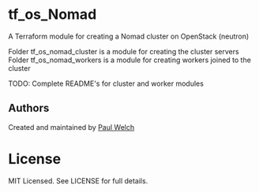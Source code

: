 # tf_os_Nomad

A Terraform module for creating a Nomad cluster on OpenStack (neutron)

Folder tf_os_nomad_cluster is a module for creating the cluster servers
Folder tf_os_nomad_workers is a module for creating workers joined to the cluster

TODO: Complete README's for cluster and worker modules

## Authors

Created and maintained by [Paul Welch](https://github.com/paulwelch)

# License

MIT Licensed. See LICENSE for full details.
